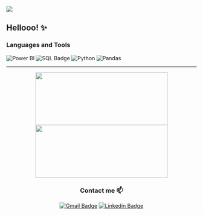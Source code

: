 ![](https://komarev.com/ghpvc/?username=leticiamarinho)

## Hellooo!  ✨


### Languages and Tools
![Power BI](https://img.shields.io/badge/-Power%20BI-black?style=flat-square&logo=Power-BI)
![SQL Badge](https://img.shields.io/badge/SQL-00000F?style=flat-square&logo=mysql&logoColor=white)
![Python](https://img.shields.io/badge/-Python-black?style=flat-square&logo=Python)
![Pandas](https://img.shields.io/badge/-Pandas-black?style=flat-squareflat-square&logo=Pandas)

---

<div id="header" align="center">

<img width="350px" height="140em" src="https://github-readme-stats.vercel.app/api/top-langs/?username=leticiamarinho&layout=compact&theme=dark" /></td> <a href="https://github.com/leticiamarinho/"> 
<img width="350px" height="140em" src="https://github-readme-stats.vercel.app/api?username=leticiamarinho&show_icons=true&theme=dark&include_commits=true&cache_seconds=60" />
</a>


### Contact me 📫

[![Gmail Badge](https://img.shields.io/badge/-leticiamarinho84@gmail.com-6633cc?style=flat-square&logo=Gmail&logoColor=white&link=mailto:leticiamarinho84@gmail.com)](mailto:leticiamarinho84@gmail.com)
[![Linkedin Badge](https://img.shields.io/badge/-Leticia%20Marinho-6633cc?style=flat-square&logo=Linkedin&logoColor=white&link=https://www.linkedin.com/in/leticia-marinho-de-souza/)](https://www.linkedin.com/in/leticia-marinho-de-souza/)

